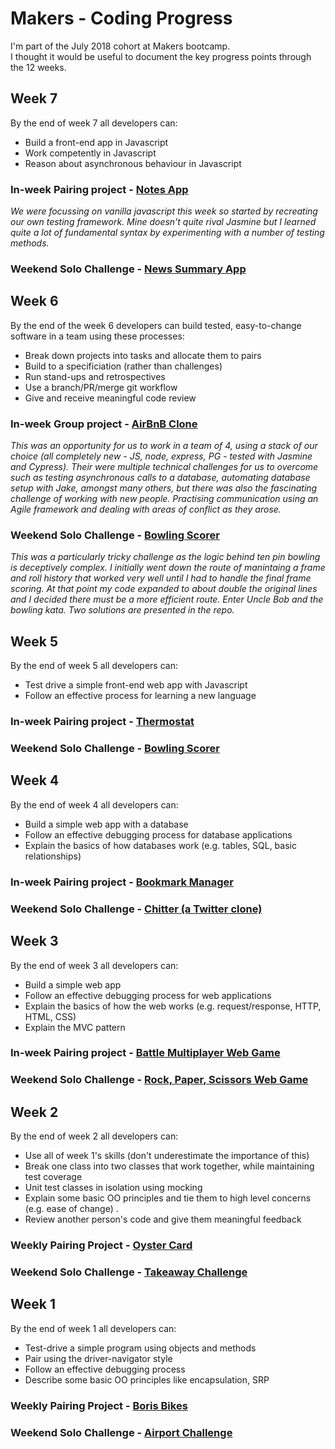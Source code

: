 Makers - Coding Progress
========================

I'm part of the July 2018 cohort at Makers bootcamp.  
I thought it would be useful to document the key progress points through the 12 weeks.


Week 7
------

By the end of week 7 all developers can:

- Build a front-end app in Javascript
- Work competently in Javascript
- Reason about asynchronous behaviour in Javascript

### In-week Pairing project - [Notes App](https://github.com/Whatapalaver/vanilla_notes)  
*We were focussing on vanilla javascript this week so started by recreating our own testing framework. Mine doesn't quite rival Jasmine but I learned quite a lot of fundamental syntax by experimenting with a number of testing methods.*

### Weekend Solo Challenge - [News Summary App](https://github.com/Whatapalaver/news-summary-challenge)  


Week 6
------

By the end of the week 6 developers can build tested, easy-to-change software in a team using these processes:

- Break down projects into tasks and allocate them to pairs
- Build to a specificiation (rather than challenges)
- Run stand-ups and retrospectives
- Use a branch/PR/merge git workflow
- Give and receive meaningful code review

### In-week Group project - [AirBnB Clone](https://github.com/Whatapalaver/Air_BnB_Clone)  
*This was an opportunity for us to work in a team of 4, using a stack of our choice (all completely new - JS, node, express, PG - tested with Jasmine and Cypress). Their were multiple technical challenges for us to overcome such as testing asynchronous calls to a database, automating database setup with Jake, amongst many others, but there was also the fascinating challenge of working with new people. Practising communication using an Agile framework and dealing with areas of conflict as they arose.*

### Weekend Solo Challenge - [Bowling Scorer](https://github.com/Whatapalaver/bowling-challenge)  
*This was a particularly tricky challenge as the logic behind ten pin bowling is deceptively complex. I initially went down the route of manintaing a frame and roll history that worked very well until I had to handle the final frame scoring. At that point my code expanded to about double the original lines and I decided there must be a more efficient route. Enter Uncle Bob and the bowling kata. Two solutions are presented in the repo.*

Week 5
------

By the end of week 5 all developers can:

- Test drive a simple front-end web app with Javascript  
- Follow an effective process for learning a new language 

### In-week Pairing project - [Thermostat](https://github.com/Whatapalaver/js_thermostat)

### Weekend Solo Challenge - [Bowling Scorer](https://github.com/Whatapalaver/bowling-challenge)

Week 4
------

By the end of week 4 all developers can:

- Build a simple web app with a database
- Follow an effective debugging process for database applications
- Explain the basics of how databases work (e.g. tables, SQL, basic relationships)

### In-week Pairing project - [Bookmark Manager](https://github.com/Whatapalaver/bookmark_manager)

### Weekend Solo Challenge - [Chitter (a Twitter clone)](https://github.com/Whatapalaver/chitter-challenge)

Week 3
------

By the end of week 3 all developers can:

- Build a simple web app
- Follow an effective debugging process for web applications
- Explain the basics of how the web works (e.g. request/response, HTTP, HTML, CSS)
- Explain the MVC pattern

### In-week Pairing project - [Battle Multiplayer Web Game](https://github.com/Whatapalaver/battle)

### Weekend Solo Challenge - [Rock, Paper, Scissors Web Game](https://github.com/Whatapalaver/rps-challenge)

Week 2
------

By the end of week 2 all developers can:

- Use all of week 1's skills (don't underestimate the importance of this)  
- Break one class into two classes that work together, while maintaining test coverage  
- Unit test classes in isolation using mocking  
- Explain some basic OO principles and tie them to high level concerns (e.g. ease of change) . 
- Review another person's code and give them meaningful feedback  

### Weekly Pairing Project - [Oyster Card](https://github.com/Whatapalaver/oyster_card)

### Weekend Solo Challenge - [Takeaway Challenge](https://github.com/Whatapalaver/takeaway-challenge)

Week 1
------

By the end of week 1 all developers can:

- Test-drive a simple program using objects and methods
- Pair using the driver-navigator style
- Follow an effective debugging process
- Describe some basic OO principles like encapsulation, SRP 

### Weekly Pairing Project - [Boris Bikes](https://github.com/Whatapalaver/boris_bikes)

### Weekend Solo Challenge - [Airport Challenge](https://github.com/Whatapalaver/airport_challenge)

